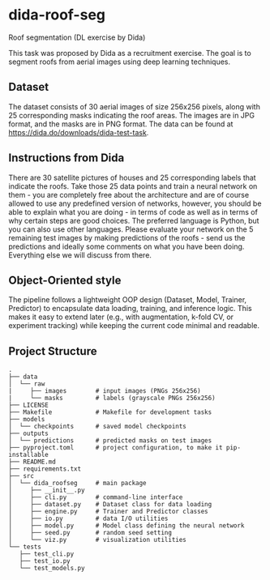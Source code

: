# dida-roof-seg
Roof segmentation (DL exercise by Dida)

This task was proposed by Dida as a recruitment exercise. The goal is to segment roofs from aerial images using deep learning techniques.

## Dataset

The dataset consists of 30 aerial images of size 256x256 pixels, along with 25 corresponding masks indicating the roof areas. The images are in JPG format, and the masks are in PNG format.
The data can be found at https://dida.do/downloads/dida-test-task.

## Instructions from Dida

There are 30 satellite pictures of houses and 25 corresponding labels that indicate the roofs. Take those 25 data points and train a neural network on them - you are completely free about the architecture and are of course allowed to use any predefined version of networks, however, you should be able to explain what you are doing - in terms of code as well as in terms of why certain steps are good choices. The preferred language is Python, but you can also use other languages. Please evaluate your network on the 5 remaining test images by making predictions of the roofs - send us the predictions and ideally some comments on what you have been doing. Everything else we will discuss from there. 


## Object-Oriented style

The pipeline follows a lightweight OOP design (Dataset, Model, Trainer, Predictor) to encapsulate data loading, training, and inference logic. This makes it easy to extend later (e.g., with augmentation, k-fold CV, or experiment tracking) while keeping the current code minimal and readable.

## Project Structure

```dida-roof-seg
.
├── data
│  └── raw
|     ├── images        # input images (PNGs 256x256)
|     └── masks         # labels (grayscale PNGs 256x256)
├── LICENSE
├── Makefile            # Makefile for development tasks
├── models
│  └── checkpoints      # saved model checkpoints
├── outputs
│  └── predictions      # predicted masks on test images
├── pyproject.toml      # project configuration, to make it pip-installable
├── README.md
├── requirements.txt
├── src
│  └── dida_roofseg     # main package
│     ├── __init__.py
│     ├── cli.py        # command-line interface
│     ├── dataset.py    # Dataset class for data loading
│     ├── engine.py     # Trainer and Predictor classes
│     ├── io.py         # data I/O utilities
│     ├── model.py      # Model class defining the neural network
│     ├── seed.py       # random seed setting
│     └── viz.py        # visualization utilities
└── tests
   ├── test_cli.py
   ├── test_io.py
   └── test_models.py
```